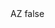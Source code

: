 <?xml version="1.0" encoding="UTF-8"?>
<CustomMetadata xmlns="http://soap.sforce.com/2006/04/metadata">
    <label>AZ</label>
    <protected>false</protected>
</CustomMetadata>
